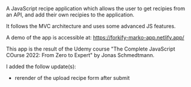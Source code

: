 A JavaScript recipe application which allows the user to get recipies from an API, and add their own recipies to the application.

It follows the MVC architecture and uses some advanced JS features.

A demo of the app is accessible at: https://forkify-marko-app.netlify.app/

This app is the result of the Udemy course "The Complete JavaScript COurse 2022: From Zero to Expert" by Jonas Schmedtmann.

I added the follow update(s):
- rerender of the upload recipe form after submit